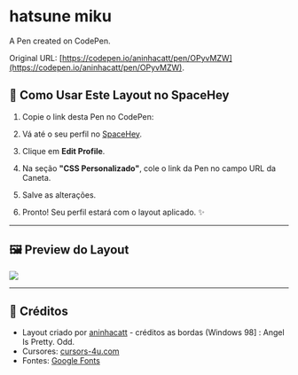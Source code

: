 # hatsune miku

A Pen created on CodePen.

Original URL: [https://codepen.io/aninhacatt/pen/OPyvMZW](https://codepen.io/aninhacatt/pen/OPyvMZW).
## 🌌 Como Usar Este Layout no SpaceHey

1. Copie o link desta Pen no CodePen:

2. Vá até o seu perfil no [SpaceHey](https://spacehey.com/).
3. Clique em **Edit Profile**.
4. Na seção **"CSS Personalizado"**, cole o link da Pen no campo URL da Caneta.
5. Salve as alterações.
6. Pronto! Seu perfil estará com o layout aplicado. ✨

---

## 🖼 Preview do Layout
<img src="![Imagem do WhatsApp de 2025-08-22 à(s) 00 31 26_fe30d3b8](https://github.com/user-attachments/assets/966d7e8b-ddc0-491b-8c60-2d6e89b35bc7)"/>


---

## 💌 Créditos
- Layout criado por [aninhacatt](https://github.com/aninhacatt) - créditos as bordas (Windows 98] : Angel Is Pretty. Odd.
- Cursores: [cursors-4u.com](https://www.cursors-4u.com)
- Fontes: [Google Fonts](https://fonts.google.com)


